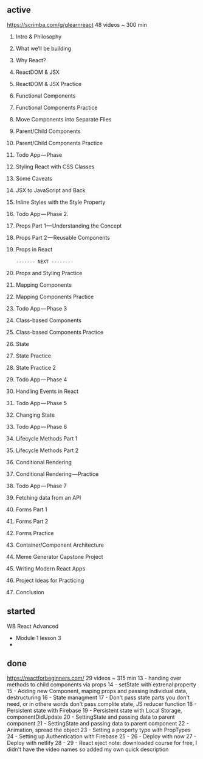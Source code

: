 ## active

https://scrimba.com/g/glearnreact 48 videos ~ 300 min
1. Intro & Philosophy
2. What we’ll be building
3. Why React?
4. ReactDOM & JSX
5. ReactDOM & JSX Practice
6. Functional Components
7. Functional Components Practice
8. Move Components into Separate Files
9. Parent/Child Components
10. Parent/Child Components Practice
11. Todo App — Phase  
12. Styling React with CSS Classes
13. Some Caveats
14. JSX to JavaScript and Back
15. Inline Styles with the Style Property
16. Todo App — Phase 2.
17. Props Part 1 — Understanding the Concept
18. Props Part 2 — Reusable Components
19. Props in React
<br/><br/>`------- NEXT -------`<br/>
20. Props and Styling Practice
21. Mapping Components
22. Mapping Components Practice
23. Todo App — Phase 3
24. Class-based Components
25. Class-based Components Practice
26. State
27. State Practice
28. State Practice 2
29. Todo App — Phase 4
30. Handling Events in React
31. Todo App — Phase 5
32. Changing State
33. Todo App — Phase 6
34. Lifecycle Methods Part 1
35. Lifecycle Methods Part 2
36. Conditional Rendering
37. Conditional Rendering — Practice

39. Todo App — Phase 7
40. Fetching data from an API
41. Forms Part 1
42. Forms Part 2
43. Forms Practice
44. Container/Component Architecture
45. Meme Generator Capstone Project
46. Writing Modern React Apps
47. Project Ideas for Practicing
48. Conclusion

## started

WB React Advanced
* Module 1 lesson 3
* 

## done

https://reactforbeginners.com/ 29 videos ~ 315 min
13 - handing over methods to child components via props
14 - setState with extrenal property
15 - Adding new Component, maping props and passing individual data, destructuring
16 - State managment
17 - Don't pass state parts you don't need, or in othere words don't pass complite state, JS reducer function
18 - Persistent state with Firebase
19 - Persistent state with Local Storage, componentDidUpdate
20 - SettingState and passing data to parent component
21 - SettingState and passing data to parent component
22 - Animation, spread the object
23 - Setting a property type with PropTypes
24 - Setting up Authentication with Firebase
25 -
26 - Deploy with now
27 - Deploy with netlify
28 -
29 - React eject
note: downloaded course for free, I didn't have the video names so added my own quick description
